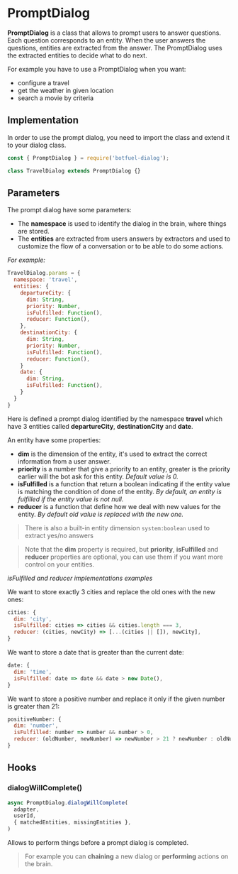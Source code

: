 # PromptDialog

**PromptDialog** is a class that allows to prompt users to answer questions.
Each question corresponds to an entity. When the user answers the questions, entities are extracted from the answer.
The PromptDialog uses the extracted entities to decide what to do next.

For example you have to use a PromptDialog when you want:

- configure a travel
- get the weather in given location
- search a movie by criteria

## Implementation

In order to use the prompt dialog, you need to import the class and extend it to your dialog class.

```javascript
const { PromptDialog } = require('botfuel-dialog');

class TravelDialog extends PromptDialog {}
```

## Parameters

The prompt dialog have some parameters:

- The **namespace** is used to identify the dialog in the brain, where things are stored.
- The **entities** are extracted from users answers by extractors and used to customize the flow of a conversation or to be able to do some actions.

_For example:_

```javascript
TravelDialog.params = {
  namespace: 'travel',
  entities: {
    departureCity: {
      dim: String,
      priority: Number,
      isFulfilled: Function(),
      reducer: Function(),
    },
    destinationCity: {
      dim: String,
      priority: Number,
      isFulfilled: Function(),
      reducer: Function(),
    }
    date: {
      dim: String,
      isFulfilled: Function(),
    }
  }
}
```

Here is defined a prompt dialog identified by the namespace **travel** which have 3 entities called **departureCity**, **destinationCity** and **date**.

An entity have some properties:

- **dim** is the dimension of the entity, it's used to extract the correct information from a user answer.
- **priority** is a number that give a priority to an entity, greater is the priority earlier will the bot ask for this entity. _Default value is 0._
- **isFulfilled** is a function that return a boolean indicating if the entity value is matching the condition of done of the entity. _By default, an entity is fulfilled if the entity value is not null._
- **reducer** is a function that define how we deal with new values for the entity. _By default old value is replaced with the new one._

> There is also a built-in entity dimension `system:boolean` used to extract yes/no answers

> Note that the **dim** property is required, but **priority**, **isFulfilled** and **reducer** properties are optional, you can use them if you want more control on your entities.

_isFulfilled and reducer implementations examples_

We want to store exactly 3 cities and replace the old ones with the new ones:

```javascript
cities: {
  dim: 'city',
  isFulfilled: cities => cities && cities.length === 3,
  reducer: (cities, newCity) => [...(cities || []), newCity],
}
```

We want to store a date that is greater than the current date:

```javascript
date: {
  dim: 'time',
  isFulfilled: date => date && date > new Date(),
}
```

We want to store a positive number and replace it only if the given number is greater than 21:

```javascript
positiveNumber: {
  dim: 'number',
  isFulfilled: number => number && number > 0,
  reducer: (oldNumber, newNumber) => newNumber > 21 ? newNumber : oldNumber,
}
```

## Hooks

### dialogWillComplete()
```javascript
async PromptDialog.dialogWillComplete(
  adapter,
  userId,
  { matchedEntities, missingEntities },
)
```

Allows to perform things before a prompt dialog is completed.

> For example you can **chaining** a new dialog or **performing** actions on the brain.
